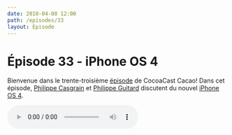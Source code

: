 ```yaml
---
date: 2010-04-08 12:00
path: /episodes/33
layout: Episode
---
```

# Épisode 33 - iPhone OS 4
<p>Bienvenue dans le trente-troisième <a href="https://archive.org/download/cacaocast/cacaocast_33.mp3" title="CocoaCast Cacao Episode 33">épisode</a> de CocoaCast Cacao! Dans cet épisode, <a href="http://www.twitter.com/philippec" title="Philippe Casgrain sur Twitter">Philippe Casgrain</a> et <a href="http://www.twitter.com/philippeguitard" title="Philippe Guitard sur Twitter">Philippe Guitard</a> discutent du nouvel <a href="http://www.apple.com/iphone/preview-iphone-os/" title="iPhone OS 4">iPhone OS 4</a>.</p>
<p><audio controls><source src="https://archive.org/download/cacaocast/cacaocast_33.mp3" type="audio/mpeg"><source src="https://archive.org/download/cacaocast/cacaocast_33.mp3" type="audio/mp4">Votre navigateur ne supporte pas l'élément audio / Your browser does not support the audio element.</audio></p>
